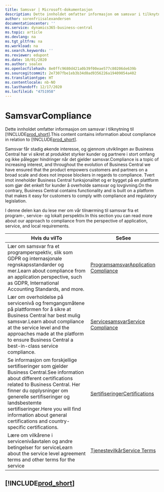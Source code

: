 ```yaml
---
title: Samsvar | Microsoft-dokumentasjon
description: Dette innholdet omfatter informasjon om samsvar i tilknytning til Business Central.
author: sorenfriisalexandersen
documentationcenter: ''
ms.service: dynamics365-business-central
ms.topic: article
ms.devlang: na
ms.tgt_pltfrm: na
ms.workload: na
ms.search.keywords: ''
ms.reviewer: edupont
ms.date: 10/01/2020
ms.author: soalex
ms.openlocfilehash: 8e0ffc9680d421a0b39f00eae577c80206de639b
ms.sourcegitcommit: 2e7307fbe1eb3b34d0ad9356226a19409054a402
ms.translationtype: HT
ms.contentlocale: nb-NO
ms.lasthandoff: 12/17/2020
ms.locfileid: "4751958"
---
```

# <a name="compliance"></a><span data-ttu-id="706ac-103">Samsvar</span><span class="sxs-lookup"><span data-stu-id="706ac-103">Compliance</span></span>

<span data-ttu-id="706ac-104">Dette innholdet omfatter informasjon om samsvar i tilknytning til [!INCLUDE[prod_short](../includes/prod_short.md)].</span><span class="sxs-lookup"><span data-stu-id="706ac-104">This content contains information about compliance in relation to [!INCLUDE[prod_short](../includes/prod_short.md)].</span></span>  

<span data-ttu-id="706ac-105">Samsvar får stadig økende interesse, og gjennom utviklingen av Business Central har vi sikret at produktet styrker kunder og partnere i stort omfang og ikke pålegger hindringer når det gjelder samsvar.</span><span class="sxs-lookup"><span data-stu-id="706ac-105">Compliance is a topic of increasing interest, and throughout the evolution of Business Central we have ensured that the product empowers customers and partners on a broad scale and does not impose blockers in regards to compliance.</span></span> <span data-ttu-id="706ac-106">Tvert imot inneholder Business Central funksjonalitet og er bygget på en plattform som gjør det enkelt for kunder å overholde samsvar og lovgivning.</span><span class="sxs-lookup"><span data-stu-id="706ac-106">On the contrary, Business Central contains functionality and is built on a platform that makes it easy for customers to comply with compliance and regulatory legislation.</span></span>

<span data-ttu-id="706ac-107">I denne delen kan du lese mer om vår tilnærming til samsvar fra et program-, service- og lokalt perspektiv.</span><span class="sxs-lookup"><span data-stu-id="706ac-107">In this section you can read more about our approach to compliance from the perspective of application, service, and local  requirements.</span></span>

|<span data-ttu-id="706ac-108">**Hvis du vil**</span><span class="sxs-lookup"><span data-stu-id="706ac-108">**To**</span></span>|<span data-ttu-id="706ac-109">**Se**</span><span class="sxs-lookup"><span data-stu-id="706ac-109">**See**</span></span>|  
|------------|-------------|  
|<span data-ttu-id="706ac-110">Lær om samsvar fra et programperspektiv, slik som GDPR og internasjonale regnskapsstandarder og mer.</span><span class="sxs-lookup"><span data-stu-id="706ac-110">Learn about compliance from an application perspective, such as GDPR, International Accounting Standards, and more.</span></span>|[<span data-ttu-id="706ac-111">Programsamsvar</span><span class="sxs-lookup"><span data-stu-id="706ac-111">Application Compliance</span></span>](compliance-application-compliance.md)|  
|<span data-ttu-id="706ac-112">Lær om overholdelse på servicenivå og fremgangsmåtene på plattformen for å sikre at Business Central har best mulig samsvar.</span><span class="sxs-lookup"><span data-stu-id="706ac-112">Learn about compliance at the service level and the approaches made at the platform to ensure Business Central a best-in-class service compliance.</span></span>|[<span data-ttu-id="706ac-113">Servicesamsvar</span><span class="sxs-lookup"><span data-stu-id="706ac-113">Service Compliance</span></span>](compliance-service-compliance.md)|  
|<span data-ttu-id="706ac-114">Se informasjon om forskjellige sertifiseringer som gjelder Business Central.</span><span class="sxs-lookup"><span data-stu-id="706ac-114">See information about different certifications related to Business Central.</span></span> <span data-ttu-id="706ac-115">Her finner du opplysninger om generelle sertifiseringer og landsbestemte sertifiseringer.</span><span class="sxs-lookup"><span data-stu-id="706ac-115">Here you will find information about general certifications and country-specific certifications.</span></span>|[<span data-ttu-id="706ac-116">Sertifiseringer</span><span class="sxs-lookup"><span data-stu-id="706ac-116">Certifications</span></span>](compliance-certifications.md)|  
|<span data-ttu-id="706ac-117">Lære om vilkårene i servicenivåavtalen og andre betingelser for service</span><span class="sxs-lookup"><span data-stu-id="706ac-117">Learn about the service level agreement terms and other terms for the service</span></span>|[<span data-ttu-id="706ac-118">Tjenestevilkår</span><span class="sxs-lookup"><span data-stu-id="706ac-118">Service Terms</span></span>](compliance-service-compliance.md#service-terms)|  

## [!INCLUDE[prod_short](../includes/free_trial_md.md)]  
